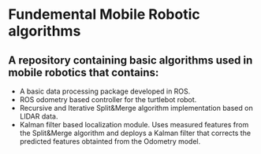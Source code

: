 # Fundemental Mobile Robotic algorithms
## A repository containing basic algorithms used in mobile robotics that contains:
* A basic data processing package developed in ROS.
* ROS odometry based controller for the turtlebot robot.
* Recursive and Iterative Split&Merge algorithm implementation based on LIDAR data.
* Kalman filter based localization module. Uses measured features from the Split&Merge algorithm and deploys a Kalman filter that corrects the predicted features obtainted from the Odometry model.

